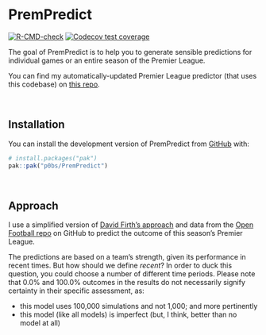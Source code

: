 
<!-- README.md is generated from README.Rmd. Please edit that file -->

# PremPredict

<!-- badges: start -->

[![R-CMD-check](https://github.com/p0bs/PremPredict/actions/workflows/R-CMD-check.yaml/badge.svg)](https://github.com/p0bs/PremPredict/actions/workflows/R-CMD-check.yaml)
[![Codecov test
coverage](https://codecov.io/gh/p0bs/PremPredict/graph/badge.svg)](https://app.codecov.io/gh/p0bs/PremPredict)
<!-- badges: end -->

The goal of PremPredict is to help you to generate sensible predictions
for individual games or an entire season of the Premier League.

You can find my automatically-updated Premier League predictor (that
uses this codebase) on [this
repo](https://github.com/p0bs/PL-scan?tab=readme-ov-file#predicting-this-seasons-premier-league).

<br/>

## Installation

You can install the development version of PremPredict from
[GitHub](https://github.com/) with:

``` r
# install.packages("pak")
pak::pak("p0bs/PremPredict")
```

<br/>

## Approach

I use a simplified version of [David Firth’s
approach](https://github.com/DavidFirth/alt3code) and data from the
[Open Football repo](https://github.com/openfootball/football.json) on
GitHub to predict the outcome of this season’s Premier League.

The predictions are based on a team’s strength, given its performance in
recent times. But how should we define *recent*? In order to duck this
question, you could choose a number of different time periods. Please
note that 0.0% and 100.0% outcomes in the results do not necessarily
signify certainty in their specific assessment, as:

- this model uses 100,000 simulations and not 1,000; and more
  pertinently
- this model (like all models) is imperfect (but, I think, better than
  no model at all)
